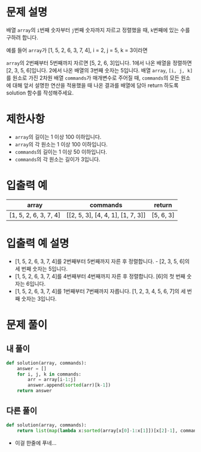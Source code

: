 # 문제 설명
배열 `array`의 `i`번째 숫자부터 `j`번째 숫자까지 자르고 정렬했을 때, `k`번째에 있는 수를 구하려 합니다.

예를 들어 `array`가 [1, 5, 2, 6, 3, 7, 4], i = 2, j = 5, k = 3이라면

`array`의 2번째부터 5번째까지 자르면 [5, 2, 6, 3]입니다.
1에서 나온 배열을 정렬하면 [2, 3, 5, 6]입니다.
2에서 나온 배열의 3번째 숫자는 5입니다.
배열 `array`, `[i, j, k]`를 원소로 가진 2차원 배열 `commands`가 매개변수로 주어질 때, `commands`의 모든 원소에 대해 앞서 설명한 연산을 적용했을 때 나온 결과를 배열에 담아 return 하도록 solution 함수를 작성해주세요.

# 제한사항
- `array`의 길이는 1 이상 100 이하입니다.
- `array`의 각 원소는 1 이상 100 이하입니다.
- `commands`의 길이는 1 이상 50 이하입니다.
- `commands`의 각 원소는 길이가 3입니다.

# 입출력 예
|array|commands|return|
|--|--|--|
|[1, 5, 2, 6, 3, 7, 4]|[[2, 5, 3], [4, 4, 1], [1, 7, 3]]|[5, 6, 3]|

# 입출력 예 설명
- [1, 5, 2, 6, 3, 7, 4]를 2번째부터 5번째까지 자른 후 정렬합니다. - [2, 3, 5, 6]의 세 번째 숫자는 5입니다.
- [1, 5, 2, 6, 3, 7, 4]를 4번째부터 4번째까지 자른 후 정렬합니다. [6]의 첫 번째 숫자는 6입니다.
- [1, 5, 2, 6, 3, 7, 4]를 1번째부터 7번째까지 자릅니다. [1, 2, 3, 4, 5, 6, 7]의 세 번째 숫자는 3입니다.

# 문제 풀이
## 내 풀이

```python
def solution(array, commands):
    answer = []
    for i, j, k in commands:
        arr = array[i-1:j]
        answer.append(sorted(arr)[k-1])
    return answer
```

## 다른 풀이
```python
def solution(array, commands):
    return list(map(lambda x:sorted(array[x[0]-1:x[1]])[x[2]-1], commands))
```
- 이걸 한줄에 푸네...